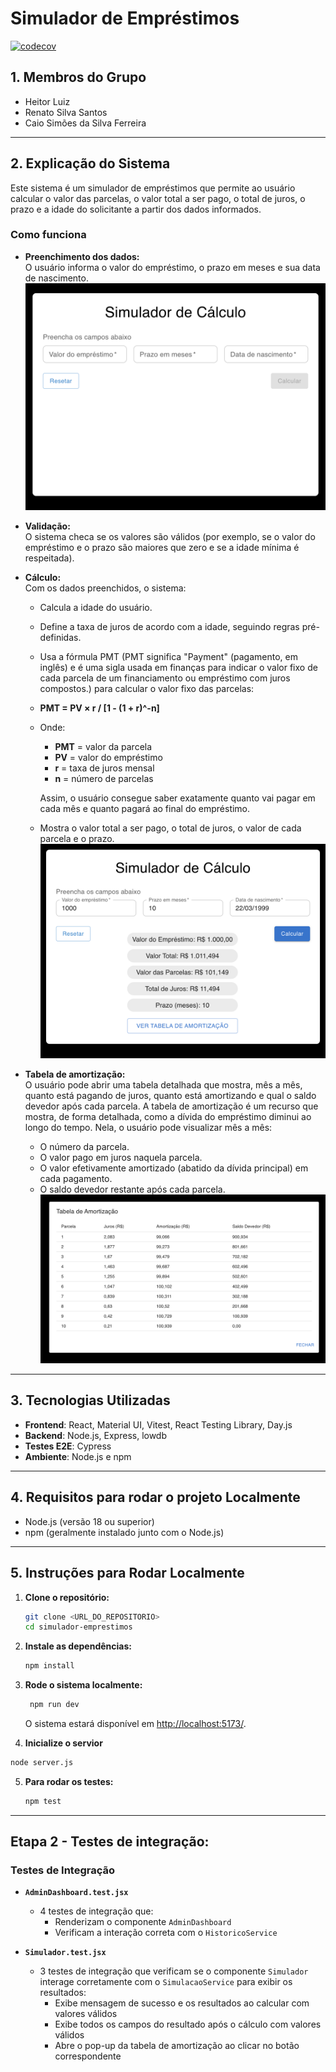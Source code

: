 # Simulador de Empréstimos

[![codecov](https://codecov.io/gh/heitorluizp/simulador-emprestimo-teste-software/branch/main/graph/badge.svg)](https://codecov.io/gh/heitorluizp/simulador-emprestimo-teste-software)

## 1. Membros do Grupo

- Heitor Luiz
- Renato Silva Santos
- Caio Simões da Silva Ferreira

---

## 2. Explicação do Sistema

Este sistema é um simulador de empréstimos que permite ao usuário calcular o valor das parcelas, o valor total a ser pago, o total de juros, o prazo e a idade do solicitante a partir dos dados informados.

### Como funciona

- **Preenchimento dos dados:**  
   O usuário informa o valor do empréstimo, o prazo em meses e sua data de nascimento.
  ![alt text](image-1.png)

- **Validação:**  
  O sistema checa se os valores são válidos (por exemplo, se o valor do empréstimo e o prazo são maiores que zero e se a idade mínima é respeitada).

- **Cálculo:**  
  Com os dados preenchidos, o sistema:

  - Calcula a idade do usuário.
  - Define a taxa de juros de acordo com a idade, seguindo regras pré-definidas.
  - Usa a fórmula PMT (PMT significa "Payment" (pagamento, em inglês) e é uma sigla usada em finanças para indicar o valor fixo de cada parcela de um financiamento ou empréstimo com juros compostos.) para calcular o valor fixo das parcelas:
  - **PMT = PV × r / [1 - (1 + r)^-n]**
  - Onde:

    - **PMT** = valor da parcela
    - **PV** = valor do empréstimo
    - **r** = taxa de juros mensal
    - **n** = número de parcelas

    Assim, o usuário consegue saber exatamente quanto vai pagar em cada mês e quanto pagará ao final do empréstimo.

  - Mostra o valor total a ser pago, o total de juros, o valor de cada parcela e o prazo.
    ![alt text](image-2.png)

- **Tabela de amortização:**  
  O usuário pode abrir uma tabela detalhada que mostra, mês a mês, quanto está pagando de juros, quanto está amortizando e qual o saldo devedor após cada parcela.
  A tabela de amortização é um recurso que mostra, de forma detalhada, como a dívida do empréstimo diminui ao longo do tempo. Nela, o usuário pode visualizar mês a mês:
  - O número da parcela.
  - O valor pago em juros naquela parcela.
  - O valor efetivamente amortizado (abatido da dívida principal) em cada pagamento.
  - O saldo devedor restante após cada parcela.
    ![alt text](image-3.png)

---

## 3. Tecnologias Utilizadas

- **Frontend**: React, Material UI, Vitest, React Testing Library, Day.js
- **Backend**: Node.js, Express, lowdb
- **Testes E2E**: Cypress
- **Ambiente**: Node.js e npm

---

## 4. Requisitos para rodar o projeto Localmente

- Node.js (versão 18 ou superior)
- npm (geralmente instalado junto com o Node.js)

---

## 5. Instruções para Rodar Localmente

1. **Clone o repositório:**

   ```sh
   git clone <URL_DO_REPOSITORIO>
   cd simulador-emprestimos
   ```

2. **Instale as dependências:**

   ```sh
   npm install
   ```

3. **Rode o sistema localmente:**

   ```sh
    npm run dev
   ```

   O sistema estará disponível em [http://localhost:5173/](http://localhost:5173/).

4. **Inicialize o servior**

```sh
node server.js
```

5. **Para rodar os testes:**
   ```sh
   npm test
   ```

---

## Etapa 2 - Testes de integração:

### Testes de Integração

- **`AdminDashboard.test.jsx`**

  - 4 testes de integração que:
    - Renderizam o componente `AdminDashboard`
    - Verificam a interação correta com o `HistoricoService`

- **`Simulador.test.jsx`**
  - 3 testes de integração que verificam se o componente `Simulador` interage corretamente com o `SimulacaoService` para exibir os resultados:
    - Exibe mensagem de sucesso e os resultados ao calcular com valores válidos
    - Exibe todos os campos do resultado após o cálculo com valores válidos
    - Abre o pop-up da tabela de amortização ao clicar no botão correspondente
